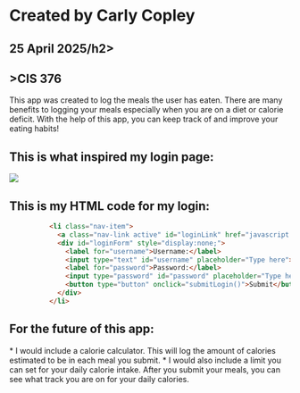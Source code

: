 <h1>Created by Carly Copley</h1>
<h2>25 April 2025/h2>
<h2>>CIS 376</h2

<h2>This app was created to log the meals the user has eaten. 
There are many benefits to logging your meals especially when you are on a diet or calorie deficit. 
With the help of this app, you can keep track of and improve your eating habits!</h2>

<h2>This is what inspired my login page:</h2>
<img src="https://3.bp.blogspot.com/-BQSEvAqkr0w/VsVQASueNlI/AAAAAAAABks/Rmabc2KPrhA/s1600/output.png">

<h2>This is my HTML code for my login:</h2>

```html
          <li class="nav-item">
            <a class="nav-link active" id="loginLink" href="javascript:void(0);" onclick="toggleLoginForm()">Login</a>
            <div id="loginForm" style="display:none;">
              <label for="username">Username:</label>
              <input type="text" id="username" placeholder="Type here"><br><br>
              <label for="password">Password:</label>
              <input type="password" id="password" placeholder="Type here"><br><br>
              <button type="button" onclick="submitLogin()">Submit</button>
            </div>
          </li>

```


<h2>For the future of this app:</h2>
* I would include a calorie calculator. This will log the amount of calories estimated to be in each meal you submit.
* I would also include a limit you can set for your daily calorie intake. After you submit your meals, you can see what track you are on for your daily calories.

